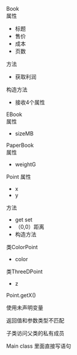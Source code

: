 Book  
属性
- 标题
- 售价
- 成本
- 页数

方法
- 获取利润

构造方法
- 接收4个属性

EBook  
属性
- sizeMB

PaperBook  
属性
- weightG



Point
属性
- x
- y

方法
- get set
- （0,0）距离
- 构造方法

类ColorPoint
- color

类ThreeDPoint
- z


Point.getX()

使用未声明变量

返回值和参数类型不匹配

子类访问父类的私有成员

Main class 里面直接写语句


